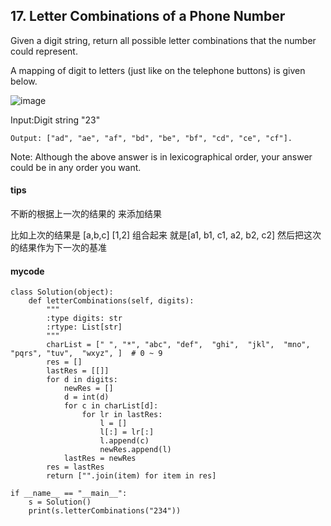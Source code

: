 ## 17. Letter Combinations of a Phone Number

Given a digit string, return all possible letter combinations that the number could represent.

A mapping of digit to letters (just like on the telephone buttons) is given below.

![image](http://upload.wikimedia.org/wikipedia/commons/thumb/7/73/Telephone-keypad2.svg/200px-Telephone-keypad2.svg.png)


Input:Digit string "23"

```
Output: ["ad", "ae", "af", "bd", "be", "bf", "cd", "ce", "cf"].
```

Note:
Although the above answer is in lexicographical order, your answer could be in any order you want.
#### tips
不断的根据上一次的结果的 来添加结果

比如上次的结果是 [a,b,c] [1,2] 组合起来 就是[a1, b1, c1, a2, b2, c2] 然后把这次的结果作为下一次的基准
#### mycode
```
class Solution(object):
    def letterCombinations(self, digits):
        """
        :type digits: str
        :rtype: List[str]
        """
        charList = [" ", "*", "abc", "def",  "ghi",  "jkl",  "mno",  "pqrs", "tuv",  "wxyz", ]  # 0 ~ 9
        res = []
        lastRes = [[]]
        for d in digits:
            newRes = []
            d = int(d)
            for c in charList[d]:
                for lr in lastRes:
                    l = []
                    l[:] = lr[:]
                    l.append(c)
                    newRes.append(l)
            lastRes = newRes
        res = lastRes
        return ["".join(item) for item in res]

if __name__ == "__main__":
    s = Solution()
    print(s.letterCombinations("234"))
```
